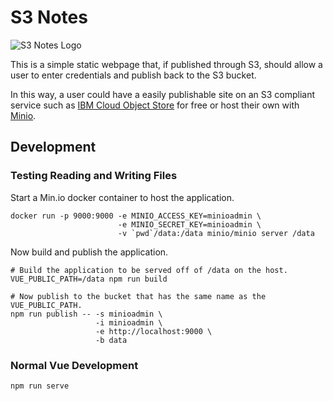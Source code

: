 # S3 Notes

![S3 Notes Logo](./public/logo.png=128x128)

This is a simple static webpage that, if published through S3,
should allow a user to enter credentials and publish back to the
S3 bucket.

In this way, a user could have a easily publishable site on an 
S3 compliant service such as 
[IBM Cloud Object Store](https://www.ibm.com/cloud/object-storage)
for free or host their own with [Minio](https://min.io/).

## Development

### Testing Reading and Writing Files

Start a Min.io docker container to host the application.

```
docker run -p 9000:9000 -e MINIO_ACCESS_KEY=minioadmin \
                        -e MINIO_SECRET_KEY=minioadmin \
                        -v `pwd`/data:/data minio/minio server /data
```

Now build and publish the application.

```
# Build the application to be served off of /data on the host.
VUE_PUBLIC_PATH=/data npm run build

# Now publish to the bucket that has the same name as the VUE_PUBLIC_PATH.
npm run publish -- -s minioadmin \
                   -i minioadmin \
                   -e http://localhost:9000 \
                   -b data
```

### Normal Vue Development

```
npm run serve
```
